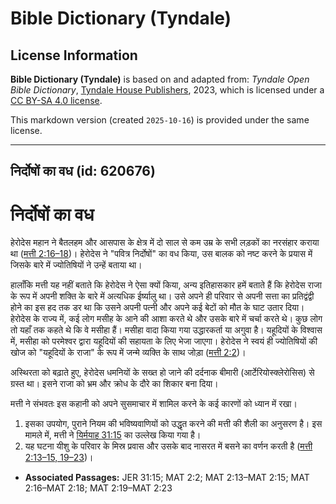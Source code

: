 # Bible Dictionary (Tyndale)

## License Information

**Bible Dictionary (Tyndale)** is based on and adapted from: _Tyndale Open Bible Dictionary_, [Tyndale House Publishers](https://tyndaleopenresources.com/), 2023, which is licensed under a [CC BY-SA 4.0 license](https://creativecommons.org/licenses/by-sa/4.0/legalcode.en).

This markdown version (created `2025-10-16`) is provided under the same license.



--------------------------------

## निर्दोषों का वध (id: 620676)

निर्दोषों का वध
===============

हेरोदेस महान ने बैतलहम और आसपास के क्षेत्र में दो साल से कम उम्र के सभी लड़कों का नरसंहार कराया था ([मत्ती 2:16–18](https://ref.ly/Matt2:16-Matt2:18))। हेरोदेस ने "पवित्र निर्दोषों" का वध किया, उस बालक को नष्ट करने के प्रयास में जिसके बारे में ज्योतिषियों ने उन्हें बताया था।

हालाँकि मत्ती यह नहीं बताते कि हेरोदेस ने ऐसा क्यों किया, अन्य इतिहासकार हमें बताते हैं कि हेरोदेस राजा के रूप में अपनी शक्ति के बारे में अत्यधिक ईर्ष्यालु था। उसे अपने ही परिवार से अपनी सत्ता का प्रतिद्वंद्वी होने का इस हद तक डर था कि उसने अपनी पत्नी और अपने कई बेटों को मौत के घाट उतार दिया। हेरोदेस के राज्य में, कई लोग मसीह के आने की आशा करते थे और उसके बारे में चर्चा करते थे। कुछ लोग तो यहाँ तक कहते थे कि वे मसीहा हैं। मसीहा वादा किया गया उद्धारकर्ता या अगुवा है। यहूदियों के विश्वास में, मसीहा को परमेश्वर द्वारा यहूदियों की सहायता के लिए भेजा जाएगा। हेरोदेस ने स्वयं ही ज्योतिषियों की खोज को "यहूदियों के राजा" के रूप में जन्मे व्यक्ति के साथ जोड़ा ([मत्ती 2:2](https://ref.ly/Matt2:2))।

अस्थिरता को बढ़ाते हुए, हेरोदेस धमनियों के सख्त हो जाने की दर्दनाक बीमारी (आर्टेरियोस्क्लेरोसिस) से ग्रस्त था। इसने राजा को भ्रम और क्रोध के दौरे का शिकार बना दिया।

मत्ती ने संभवतः इस कहानी को अपने सुसमाचार में शामिल करने के कई कारणों को ध्यान में रखा।

1. इसका उपयोग, पुराने नियम की भविष्यवाणियों को उद्धृत करने की मत्ती की शैली का अनुसरण है। इस मामले में, मत्ती ने [यिर्मयाह 31:15](https://ref.ly/Jer31:15) का उल्लेख किया गया है।
2. यह घटना यीशु के परिवार के मिस्र प्रवास और उसके बाद नासरत में बसने का वर्णन करती है ([मत्ती 2:13–15, 19–23](https://ref.ly/Matt2:13-Matt2:15,Matt2:19-Matt2:23))।

* **Associated Passages:** JER 31:15; MAT 2:2; MAT 2:13–MAT 2:15; MAT 2:16–MAT 2:18; MAT 2:19–MAT 2:23


